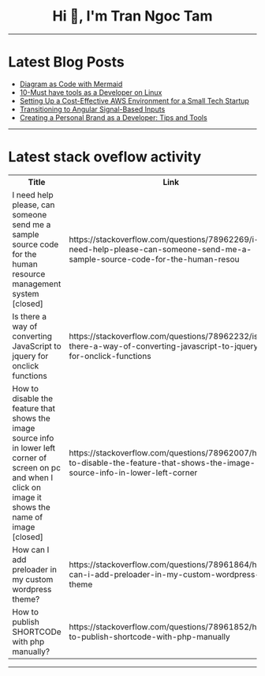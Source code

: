 <h1 align="center">Hi 👋, I'm Tran Ngoc Tam</h1>

---

# Latest Blog Posts 
<!-- BLOG-POST-LIST:START -->
- [Diagram as Code with Mermaid](https://dev.to/chauhoangminhnguyen/diagram-as-code-with-mermaid-5gee)
- [10-Must have tools as a Developer on Linux](https://dev.to/wole/10-must-have-tools-as-a-developer-on-linux-30hn)
- [Setting Up a Cost-Effective AWS Environment for a Small Tech Startup](https://dev.to/wiko_w/setting-up-a-cost-effective-aws-environment-for-a-small-tech-startup-4dp5)
- [Transitioning to Angular Signal-Based Inputs](https://dev.to/frontendbase/transitioning-to-angular-signal-based-inputs-1lam)
- [Creating a Personal Brand as a Developer: Tips and Tools](https://dev.to/blessy-b-sherin/creating-a-personal-brand-as-a-developer-tips-and-tools-3497)
<!-- BLOG-POST-LIST:END -->

---

# Latest stack oveflow activity
<table>
  <tr><th>Title</th><th>Link</th></tr>
  <!-- STACKOVERFLOW:START --><tr><td>I need help please, can someone send me a sample source code for the human resource management system [closed]</td><td>https://stackoverflow.com/questions/78962269/i-need-help-please-can-someone-send-me-a-sample-source-code-for-the-human-resou</td></tr><tr><td>Is there a way of converting JavaScript to jquery for onclick functions</td><td>https://stackoverflow.com/questions/78962232/is-there-a-way-of-converting-javascript-to-jquery-for-onclick-functions</td></tr><tr><td>How to disable the feature that shows the image source info in lower left corner of screen on pc and when I click on image it shows the name of image [closed]</td><td>https://stackoverflow.com/questions/78962007/how-to-disable-the-feature-that-shows-the-image-source-info-in-lower-left-corner</td></tr><tr><td>How can I add preloader in my custom wordpress theme?</td><td>https://stackoverflow.com/questions/78961864/how-can-i-add-preloader-in-my-custom-wordpress-theme</td></tr><tr><td>How to publish SHORTCODe with php manually?</td><td>https://stackoverflow.com/questions/78961852/how-to-publish-shortcode-with-php-manually</td></tr><!-- STACKOVERFLOW:END -->
</table>

---


